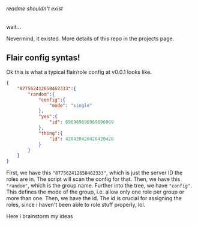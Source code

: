 ###### readme shouldn't exist

wait...






















Nevermind, it existed. More details of this repo in the projects page.

## Flair config syntas!
Ok this is what a typical flair/role config at v0.0.1 looks like.
```json
{
    "877562412658462333":{
        "random":{
            "config":{
                "mode": "single"
            },
            "yes":{
                "id": 696969696969696969
            },
            "thing":{
                "id": 420420420420420420
            }
        }
    }
}
```
First, we have this ``"877562412658462333"``, which is just the server ID the roles are in.
The script will scan the config for that.
Then, we have this ``"random"``, which is the group name.
Further into the tree, we have ``"config"``. This defines the mode of the group, i.e. allow only one role per group or more than one.
Then, we have the id. The id is crucial for assigning the roles, since i haven't been able to role stuff properly, lol.

Here i brainstorm my ideas

